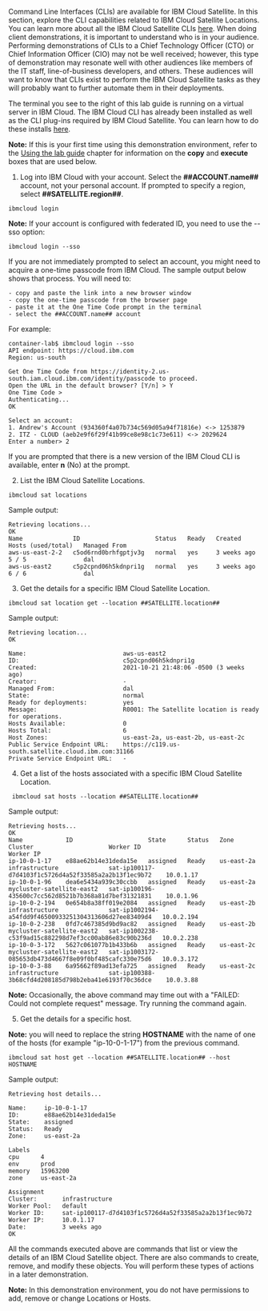 Command Line Interfaces (CLIs) are available for IBM Cloud Satellite. In this section, explore the CLI capabilities related to IBM Cloud Satellite Locations. You can learn more about all the IBM Cloud Satellite CLIs <a href="https://cloud.ibm.com/docs/satellite?topic=satellite-satellite-cli-reference" target="_blank">here</a>. When doing client demonstrations, it is important to understand who is in your audience. Performing demonstrations of CLIs to a Chief Technology Officer (CTO) or Chief Information Officer (CIO) may not be well received; however, this type of demonstration may resonate well with other audiences like members of the IT staff, line-of-business developers, and others. These audiences will want to know that CLIs exist to perform the IBM Cloud Satellite tasks as they will probably want to further automate them in their deployments.

The terminal you see to the right of this lab guide is running on a virtual server in IBM Cloud. The IBM Cloud CLI has already been installed as well as the CLI plug-ins required by IBM Cloud Satellite. You can learn how to do these installs <a href="https://cloud.ibm.com/docs/satellite?topic=satellite-setup-cli" target="_blank">here</a>.

**Note:** If this is your first time using this demonstration environment, refer to the [Using the lab guide](gotoLink|01.03) chapter for information on the **copy** and **execute** boxes that are used below.

1.  Log into IBM Cloud with your account. Select the **##ACCOUNT.name##** account, not your personal account. If prompted to specify a region, select **##SATELLITE.region##**.

```execute
ibmcloud login 
```

**Note:** If your account is configured with federated ID, you need to use the --sso option:

```execute
ibmcloud login --sso 
```

If you are not immediately prompted to select an account, you might need to acquire a one-time passcode from IBM Cloud. The sample output below shows that process. You will need to:

    - copy and paste the link into a new browser window
    - copy the one-time passcode from the browser page
    - paste it at the One Time Code prompt in the terminal
    - select the ##ACCOUNT.name## account

For example: 

```
container-lab$ ibmcloud login --sso
API endpoint: https://cloud.ibm.com
Region: us-south

Get One Time Code from https://identity-2.us-south.iam.cloud.ibm.com/identity/passcode to proceed.
Open the URL in the default browser? [Y/n] > Y
One Time Code >
Authenticating...
OK

Select an account:
1. Andrew's Account (934360f4a07b734c569d05a94f71816e) <-> 1253879
2. ITZ - CLOUD (aeb2e9f6f29f41b99ce8e98c1c73e611) <-> 2029624   
Enter a number> 2
 ```
 
 If you are prompted that there is a new version of the IBM Cloud CLI is available, enter **n** (No) at the prompt.

2. List the IBM Cloud Satellite Locations.

```execute
ibmcloud sat locations
```

Sample output:
```
Retrieving locations...
OK
Name              ID                     Status   Ready   Created       Hosts (used/total)   Managed From   
aws-us-east-2-2   c5od6rnd0brhfgptjv3g   normal   yes     3 weeks ago   5 / 5                dal   
aws-us-east2      c5p2cpnd06h5kdnpri1g   normal   yes     3 weeks ago   6 / 6                dal 
```
3. Get the details for a specific IBM Cloud Satellite Location.

```execute 
ibmcloud sat location get --location ##SATELLITE.location##
```

Sample output:
```
Retrieving location...
OK
                                   
Name:                           aws-us-east2   
ID:                             c5p2cpnd06h5kdnpri1g   
Created:                        2021-10-21 21:48:06 -0500 (3 weeks ago)   
Creator:                        -   
Managed From:                   dal   
State:                          normal   
Ready for deployments:          yes   
Message:                        R0001: The Satellite location is ready for operations.   
Hosts Available:                0   
Hosts Total:                    6   
Host Zones:                     us-east-2a, us-east-2b, us-east-2c   
Public Service Endpoint URL:    https://c119.us-south.satellite.cloud.ibm.com:31166   
Private Service Endpoint URL:   -   
```

4. Get a list of the hosts associated with a specific IBM Cloud Satellite Location.

```execute
 ibmcloud sat hosts --location ##SATELLITE.location##
 ```
 
 Sample output:
 ```
 Retrieving hosts...
OK
Name            ID                     State      Status   Zone         Cluster                     Worker ID                                                Worker IP   
ip-10-0-1-17    e88ae62b14e31deda15e   assigned   Ready    us-east-2a   infrastructure              sat-ip100117-d7d4103f1c5726d4a52f33585a2a2b13f1ec9b72    10.0.1.17   
ip-10-0-1-96    dea6e5434a939c30ccbb   assigned   Ready    us-east-2a   mycluster-satellite-east2   sat-ip100196-435600c7cc562d8521b7b368a81d7bef31321831    10.0.1.96   
ip-10-0-2-194   0e654b8a38ff019e2084   assigned   Ready    us-east-2b   infrastructure              sat-ip1002194-a54fdd9f46500933251304313606d27ee83409d4   10.0.2.194   
ip-10-0-2-238   0fd7c467385d9bd9ac82   assigned   Ready    us-east-2b   mycluster-satellite-east2   sat-ip1002238-c53f9ad15c882298d7ef3cc00ab86e83c90b236d   10.0.2.238   
ip-10-0-3-172   5627c061077b1b433b6b   assigned   Ready    us-east-2c   mycluster-satellite-east2   sat-ip1003172-085653db473d4667f8e09f0bf485cafc330e75d6   10.0.3.172   
ip-10-0-3-88    6a95662f89ad13efa725   assigned   Ready    us-east-2c   infrastructure              sat-ip100388-3b68cfd4d208185d798b2eba41e6193f70c36dce    10.0.3.88   
```

**Note:** Occasionally, the above command may time out with a "FAILED: Could not complete request" message.  Try running the command again.

5. Get the details for a specific host.

**Note:** you will need to replace the string **HOSTNAME** with the name of one of the hosts (for example "ip-10-0-1-17") from the previous command.

```copycommand
ibmcloud sat host get --location ##SATELLITE.location## --host HOSTNAME
```

Sample output:
```
Retrieving host details...
             
Name:     ip-10-0-1-17   
ID:       e88ae62b14e31deda15e   
State:    assigned   
Status:   Ready   
Zone:     us-east-2a   

Labels      
cpu      4   
env      prod   
memory   15963200   
zone     us-east-2a   

Assignment        
Cluster:       infrastructure   
Worker Pool:   default   
Worker ID:     sat-ip100117-d7d4103f1c5726d4a52f33585a2a2b13f1ec9b72   
Worker IP:     10.0.1.17   
Date:          3 weeks ago   
OK
```

All the commands executed above are commands that list or view the details of an IBM Cloud Satellite object. There are also commands to create, remove, and modify these objects. You will perform these types of actions in a later demonstration. 

**Note:** In this demonstration environment, you do not have permissions to add, remove or change Locations or Hosts.
